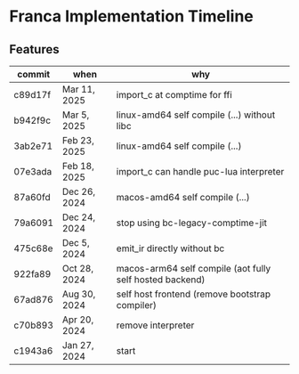 # Franca Implementation Timeline

## Features

|commit|when|why|
|-|-|-|
| c89d17f | Mar 11, 2025 | import_c at comptime for ffi | 
| b942f9c | Mar  5, 2025 | linux-amd64 self compile (...) without libc | 
| 3ab2e71 | Feb 23, 2025 | linux-amd64 self compile (...) | 
| 07e3ada | Feb 18, 2025 | import_c can handle puc-lua interpreter | 
| 87a60fd | Dec 26, 2024 | macos-amd64 self compile (...) | 
| 79a6091 | Dec 24, 2024 | stop using bc-legacy-comptime-jit | 
| 475c68e | Dec  5, 2024 | emit_ir directly without bc | 
| 922fa89 | Oct 28, 2024 | macos-arm64 self compile (aot fully self hosted backend) | 
| 67ad876 | Aug 30, 2024 | self host frontend (remove bootstrap compiler) | 
| c70b893 | Apr 20, 2024 | remove interpreter | 
| c1943a6 | Jan 27, 2024 | start | 

